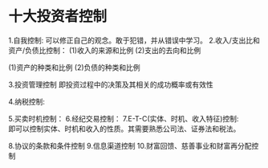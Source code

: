 # 十大投资者控制
1.自我控制: 可以修正自己的观念。敢于犯错，并从错误中学习。
2.收入/支出比和资产/负债比控制：
  (1)收入的来源和比例
  (2)支出的去向和比例

  (1)资产的种类和比例
  (2)负债的种类和比例

3.投资管理控制
  即投资过程中的决策及其相关的成功概率或有效性

4.纳税控制:

5.买卖时机控制：
6.经纪交易控制：
7.E-T-C(实体、时机、收入特征)控制:   
  即可以控制实体、时机和收入的性质。其需要熟悉公司法、证券法和税法。
  
8.协议的条款和条件控制
9.信息渠道控制
10.财富回馈、慈善事业和财富再分配控制
